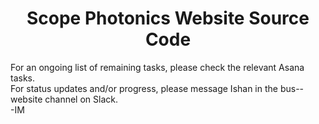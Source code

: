 <h1><center>Scope Photonics Website Source Code </h1></center>

For an ongoing list of remaining tasks, please check the relevant Asana tasks.
<br>
For status updates and/or progress, please message Ishan in the bus--website channel on Slack.
<br>
-IM

